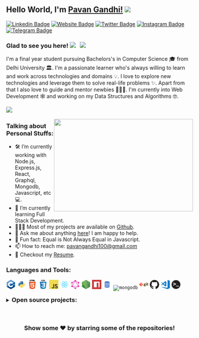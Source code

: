 ## Hello World, I'm [Pavan Gandhi!](https://github.com/iampavangandhi/) <img src="https://raw.githubusercontent.com/iampavangandhi/iampavangandhi/master/gifs/Hi.gif" width="30px"></h2>

[![Linkedin Badge](https://img.shields.io/badge/-Pavan%20Rajesh%20Gandhi-0e76a8?style=flat-square&logo=Linkedin&logoColor=white)](https://linkedin.com/in/iampavangandhi)
[![Website Badge](https://img.shields.io/badge/Portfolio%20Website-3b5998?style=flat-square&logo=google-chrome&logoColor=white)](https://iampavangandhi.github.io/)
[![Twitter Badge](https://img.shields.io/badge/-@iampavangandhi-00acee?style=flat-square&logo=Twitter&logoColor=white)](https://twitter.com/iampavangandhi)
[![Instagram Badge](https://img.shields.io/badge/-@iampavangandhi-e4405f?style=flat-square&logo=Instagram&logoColor=white)](https://instagram.com/iampavangandhi/)
[![Telegram Badge](https://img.shields.io/badge/-@iampavangandhi-0088cc?style=flat-square&logo=Telegram&logoColor=white)](https://t.me/iampavangandhi)

### Glad to see you here! <img src="https://raw.githubusercontent.com/iampavangandhi/iampavangandhi/master/gifs/emoji.gif" width="27px"> &nbsp; ![](https://visitor-badge.glitch.me/badge?page_id=iampavangandhi.iampavangandhi&style=flat-square&color=0088cc)

I'm a final year student pursuing Bachelors's in Computer Science 🎓 from Delhi University 🏛. I'm a passionate learner who's always willing to learn and work across technologies and domains 💡. I love to explore new technologies and leverage them to solve real-life problems ✨. Apart from that I also love to guide and mentor newbies 👨🏻‍💻. I'm currently into Web Development 🕸️ and working on my Data Structures and Algorithms 🤓.

[![](https://gitwar.herokuapp.com/badge?username=iampavangandhi&label=Gitwar%20Profile%20Score&style=for-the-badge&color=0088cc)](https://gitwar.herokuapp.com/)

<img align="right" height="250" width="375" alt="" src="https://raw.githubusercontent.com/iampavangandhi/iampavangandhi/master/gifs/coder.gif" />

### Talking about Personal Stuffs:

- 🛠 I’m currently working with Node.js, Express.js, React, <br /> Graphql, Mongodb, Javascript, etc 💻.
- 🚀 I’m currently learning Full Stack Development.
- 👨🏻‍💻 Most of my projects are available on [Github](https://github.com/iampavangandhi).
- 💬 Ask me about anything [here](https://github.com/iampavangandhi/iampavangandhi/issues/2)! I am happy to help.
- 👾 Fun fact: Equal is Not Always Equal in Javascript.
- 📫 How to reach me: pavangandhi100@gmail.com
- 📝 Checkout my [Resume](https://github.com/iampavangandhi/iampavangandhi/blob/master/resume.pdf).

### Languages and Tools:

<code><img height="25" src="https://raw.githubusercontent.com/github/explore/80688e429a7d4ef2fca1e82350fe8e3517d3494d/topics/cpp/cpp.png" alt="cpp"></code>
<code><img height="25" src="https://raw.githubusercontent.com/github/explore/80688e429a7d4ef2fca1e82350fe8e3517d3494d/topics/python/python.png" alt="python"></code>
<code><img height="25" src="https://raw.githubusercontent.com/github/explore/80688e429a7d4ef2fca1e82350fe8e3517d3494d/topics/html/html.png" alt="html"></code>
<code><img height="25" src="https://raw.githubusercontent.com/github/explore/80688e429a7d4ef2fca1e82350fe8e3517d3494d/topics/css/css.png" alt="css"></code>
<code><img height="25" src="https://raw.githubusercontent.com/github/explore/80688e429a7d4ef2fca1e82350fe8e3517d3494d/topics/javascript/javascript.png" alt="javascript"></code>
<code><img height="25" src="https://raw.githubusercontent.com/github/explore/80688e429a7d4ef2fca1e82350fe8e3517d3494d/topics/react/react.png" alt="react"></code>
<code><img height="25" src="https://raw.githubusercontent.com/github/explore/80688e429a7d4ef2fca1e82350fe8e3517d3494d/topics/graphql/graphql.png" alt="graphql"></code>
<code><img height="25" src="https://raw.githubusercontent.com/github/explore/80688e429a7d4ef2fca1e82350fe8e3517d3494d/topics/nodejs/nodejs.png" alt="nodejs"></code>
<code><img height="25" src="https://raw.githubusercontent.com/github/explore/80688e429a7d4ef2fca1e82350fe8e3517d3494d/topics/npm/npm.png" alt="nodejs"></code>
<code><img height="25" src="https://raw.githubusercontent.com/github/explore/80688e429a7d4ef2fca1e82350fe8e3517d3494d/topics/sql/sql.png" alt="sql"></code>
<code><img height="25" src="https://encrypted-tbn0.gstatic.com/images?q=tbn%3AANd9GcSTTzPAw-55ssm1Im594xYZ9eRQu2JylrkYLg&usqp=CAU" alt="mongodb"></code>
<code><img height="25" src="https://raw.githubusercontent.com/github/explore/80688e429a7d4ef2fca1e82350fe8e3517d3494d/topics/git/git.png" alt="git"></code>
<code><img height="25" src="https://raw.githubusercontent.com/github/explore/80688e429a7d4ef2fca1e82350fe8e3517d3494d/topics/github-api/github-api.png" alt="github"></code>
<code><img height="25" src="https://raw.githubusercontent.com/github/explore/80688e429a7d4ef2fca1e82350fe8e3517d3494d/topics/visual-studio-code/visual-studio-code.png" alt="vscode"></code>
<code><img height="25" src="https://raw.githubusercontent.com/github/explore/80688e429a7d4ef2fca1e82350fe8e3517d3494d/topics/terminal/terminal.png" alt="terminal"></code>

<details>
  <summary><h3 style="display:inline;">Open source projects:</h3></summary>

<br />
<table>
  <thead align="center">
    <tr border: none;>
      <td><b>🎁 Projects</b></td>
      <td><b>🌟 Stars</b></td>
      <td><b>🍴 Forks</b></td>
      <td><b>🐛 Issues</b></td>
      <td><b>🔔 Pull Requests</b></td>
      <td><b>👨‍💻 Language</b></td>
    </tr>
  </thead>
  <tbody>
    <tr>
	    <td><a href="https://github.com/iampavangandhi/TheNodeCourse"><b>👨🏻‍💻 TheNodeCourse</b></a></td>
      <td><img alt="Stars" src="https://img.shields.io/github/stars/iampavangandhi/TheNodeCourse?style=flat-square&labelColor=343b41"/></td>
      <td><img alt="Forks" src="https://img.shields.io/github/forks/iampavangandhi/TheNodeCourse?style=flat-square&labelColor=343b41"/></td>
      <td><img alt="Issues" src="https://img.shields.io/github/issues/iampavangandhi/TheNodeCourse?style=flat-square"/></td>
      <td><img alt="Pull Requests" src="https://img.shields.io/github/issues-pr/iampavangandhi/TheNodeCourse?style=flat-square"/></td>
      <td><img alt="Language" src="https://img.shields.io/github/languages/top/iampavangandhi/TheNodeCourse?style=flat-square"/></td> 
    </tr>
    <tr>
	    <td><a href="https://github.com/iampavangandhi/Gitwar"><b>🚀 Gitwar</b></a></td>
      <td><img alt="Stars" src="https://img.shields.io/github/stars/iampavangandhi/Gitwar?style=flat-square&labelColor=343b41"/></td>
      <td><img alt="Forks" src="https://img.shields.io/github/forks/iampavangandhi/Gitwar?style=flat-square&labelColor=343b41"/></td>
      <td><img alt="Issues" src="https://img.shields.io/github/issues/iampavangandhi/Gitwar?style=flat-square"/></td>
      <td><img alt="Pull Requests" src="https://img.shields.io/github/issues-pr/iampavangandhi/Gitwar?style=flat-square"/></td>
      <td><img alt="Language" src="https://img.shields.io/github/languages/top/iampavangandhi/Gitwar?style=flat-square"/></td>
    </tr>
    <tr>
	    <td><a href="https://github.com/iampavangandhi/TradeByte"><b>💸 TradeByte</b></a></td>
      <td><img alt="Stars" src="https://img.shields.io/github/stars/iampavangandhi/TradeByte?style=flat-square&labelColor=343b41"/></td>
      <td><img alt="Forks" src="https://img.shields.io/github/forks/iampavangandhi/TradeByte?style=flat-square&labelColor=343b41"/></td>
      <td><img alt="Issues" src="https://img.shields.io/github/issues/iampavangandhi/TradeByte?style=flat-square"/></td>
      <td><img alt="Pull Requests" src="https://img.shields.io/github/issues-pr/iampavangandhi/TradeByte?style=flat-square"/></td>
      <td><img alt="Language" src="https://img.shields.io/github/languages/top/iampavangandhi/TradeByte?label=javascript&style=flat-square"/></td>
    </tr>
  </tbody>
</table>

</details>

<img alt="" src="https://github-readme-stats.vercel.app/api?username=iampavangandhi&show_icons=true&hide_border=true" />

#

<div align="center">

### Show some ❤️ by starring some of the repositories!

</div>

